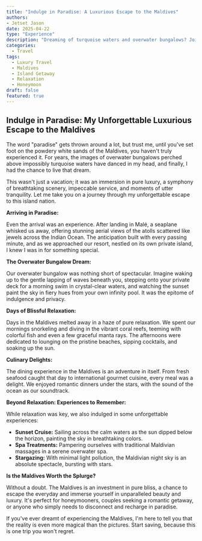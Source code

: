 ```yaml
---
title: "Indulge in Paradise: A Luxurious Escape to the Maldives"
authors: 
- Jetset Jason
date: 2025-04-22
type: "Experience"
description: "Dreaming of turquoise waters and overwater bungalows? Join me on a breathtaking journey to the Maldives, exploring its exclusive resorts and unparalleled beauty."
categories:
  - Travel
tags:
  - Luxury Travel
  - Maldives
  - Island Getaway
  - Relaxation
  - Honeymoon
draft: false
featured: true
---
```


## Indulge in Paradise: My Unforgettable Luxurious Escape to the Maldives

The word "paradise" gets thrown around a lot, but trust me, until you've set foot on the powdery white sands of the Maldives, you haven't truly experienced it. For years, the images of overwater bungalows perched above impossibly turquoise waters have danced in my head, and finally, I had the chance to live that dream.

This wasn't just a vacation; it was an immersion in pure luxury, a symphony of breathtaking scenery, impeccable service, and moments of utter tranquility. Let me take you on a journey through my unforgettable escape to this island nation.

**Arriving in Paradise:**

Even the arrival was an experience. After landing in Malé, a seaplane whisked us away, offering stunning aerial views of the atolls scattered like jewels across the Indian Ocean. The anticipation built with every passing minute, and as we approached our resort, nestled on its own private island, I knew I was in for something special.

**The Overwater Bungalow Dream:**

Our overwater bungalow was nothing short of spectacular. Imagine waking up to the gentle lapping of waves beneath you, stepping onto your private deck for a morning swim in crystal-clear waters, and watching the sunset paint the sky in fiery hues from your own infinity pool. It was the epitome of indulgence and privacy.

**Days of Blissful Relaxation:**

Days in the Maldives melted away in a haze of pure relaxation. We spent our mornings snorkeling and diving in the vibrant coral reefs, teeming with colorful fish and even a few graceful manta rays. The afternoons were dedicated to lounging on the pristine beaches, sipping cocktails, and soaking up the sun.

**Culinary Delights:**

The dining experience in the Maldives is an adventure in itself. From fresh seafood caught that day to international gourmet cuisine, every meal was a delight. We enjoyed romantic dinners under the stars, with the sound of the ocean as our soundtrack.

**Beyond Relaxation: Experiences to Remember:**

While relaxation was key, we also indulged in some unforgettable experiences:

* **Sunset Cruise:** Sailing across the calm waters as the sun dipped below the horizon, painting the sky in breathtaking colors.
* **Spa Treatments:** Pampering ourselves with traditional Maldivian massages in a serene overwater spa.
* **Stargazing:** With minimal light pollution, the Maldivian night sky is an absolute spectacle, bursting with stars.

**Is the Maldives Worth the Splurge?**

Without a doubt. The Maldives is an investment in pure bliss, a chance to escape the everyday and immerse yourself in unparalleled beauty and luxury. It's perfect for honeymooners, couples seeking a romantic getaway, or anyone who simply needs to disconnect and recharge in paradise.

If you've ever dreamt of experiencing the Maldives, I'm here to tell you that the reality is even more magical than the pictures. Start saving, because this is one trip you won't regret.

